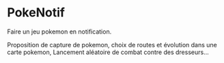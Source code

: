 # PokeNotif

Faire un jeu pokemon en notification.

Proposition de capture de pokemon, choix de routes et évolution dans une carte pokemon, Lancement aléatoire de combat contre des dresseurs...
